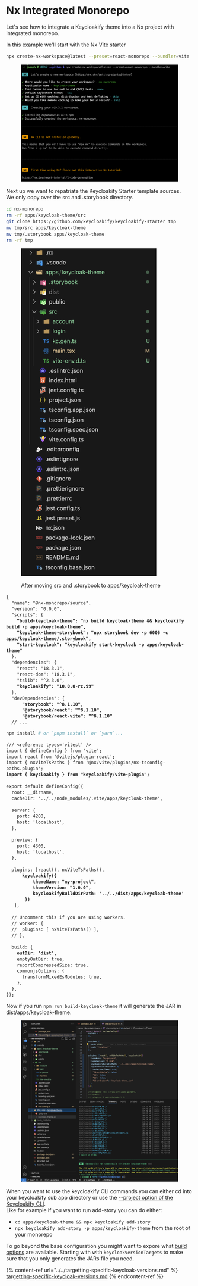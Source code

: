 # Nx Integrated Monorepo

Let's see how to integrate a Keycloakify theme into a Nx project with integrated monorepo.

In this example we'll start with the Nx Vite starter

```bash
npx create-nx-workspace@latest --preset=react-monorepo --bundler=vite
```

<figure><img src="../../.gitbook/assets/image (44).png" alt=""><figcaption></figcaption></figure>

Next up we want to repatriate the Keycloakify Starter template sources.  \
We only copy over the src and .storybook directory.

```bash
cd nx-monorepo
rm -rf apps/keycloak-theme/src
git clone https://github.com/keycloakify/keycloakify-starter tmp
mv tmp/src apps/keycloak-theme
mv tmp/.storybook apps/keycloak-theme
rm -rf tmp
```

<figure><img src="../../.gitbook/assets/image (46).png" alt="" width="365"><figcaption><p>After moving src and .storybook to apps/keycloak-theme</p></figcaption></figure>

<pre class="language-json" data-title="package.json"><code class="lang-json">{
  "name": "@nx-monorepo/source",
  "version": "0.0.0",
  "scripts": {
<strong>    "build-keycloak-theme": "nx build keycloak-theme &#x26;&#x26; keycloakify build -p apps/keycloak-theme",
</strong><strong>    "keycloak-theme-storybook": "npx storybook dev -p 6006 -c apps/keycloak-theme/.storybook",
</strong><strong>    "start-keycloak": "keycloakify start-keycloak -p apps/keycloak-theme"
</strong>  },
  "dependencies": {
    "react": "18.3.1",
    "react-dom": "18.3.1",
    "tslib": "^2.3.0",
<strong>    "keycloakify": "10.0.0-rc.99"
</strong>  },
  "devDependencies": {
<strong>      "storybook": "^8.1.10",
</strong><strong>      "@storybook/react": "^8.1.10",
</strong><strong>      "@storybook/react-vite": "^8.1.10"
</strong>  // ...
</code></pre>

```bash
npm install # or `pnpm install` or `yarn`...
```

<pre class="language-typescript" data-title="apps/keycloak-theme/vite.config.ts"><code class="lang-typescript">/// &#x3C;reference types='vitest' />
import { defineConfig } from 'vite';
import react from '@vitejs/plugin-react';
import { nxViteTsPaths } from '@nx/vite/plugins/nx-tsconfig-paths.plugin';
<strong>import { keycloakify } from "keycloakify/vite-plugin";
</strong>
export default defineConfig({
  root: __dirname,
  cacheDir: '../../node_modules/.vite/apps/keycloak-theme',

  server: {
    port: 4200,
    host: 'localhost',
  },

  preview: {
    port: 4300,
    host: 'localhost',
  },

  plugins: [react(), nxViteTsPaths(), 
<strong>      keycloakify({
</strong><strong>          themeName: "my-project",
</strong><strong>          themeVersion: "1.0.0",
</strong><strong>          keycloakifyBuildDirPath: '../../dist/apps/keycloak-theme'
</strong><strong>       })
</strong>   ],

  // Uncomment this if you are using workers.
  // worker: {
  //  plugins: [ nxViteTsPaths() ],
  // },

  build: {
<strong>    outDir: 'dist',
</strong>    emptyOutDir: true,
    reportCompressedSize: true,
    commonjsOptions: {
      transformMixedEsModules: true,
    },
  },
});
</code></pre>

Now if you run `npm run build-keycloak-theme` it will generate the JAR in dist/apps/keycloak-theme.

<figure><img src="../../.gitbook/assets/Screenshot 2024-06-30 at 12.29.58.png" alt=""><figcaption></figcaption></figure>

When you want to use the keycloakify CLI commands you can either cd into your keycloakify sub app directory or use the [--project option of the Keycloakify CLI](../../build-options/project.md).  \
Like for example if you want to run add-story you can do either:

* `cd apps/keycloak-theme && npx keycloakify add-story`
* `npx keycloakify add-story -p apps/keycloakify-theme` from the root of your monorepo

To go beyond the base configuration you might want to expore what [build options](../../build-options/) are available. Starting with with `keycloakVersionTargets` to make sure that you only generates the JARs file you need.

{% content-ref url="../../targetting-specific-keycloak-versions.md" %}
[targetting-specific-keycloak-versions.md](../../targetting-specific-keycloak-versions.md)
{% endcontent-ref %}
